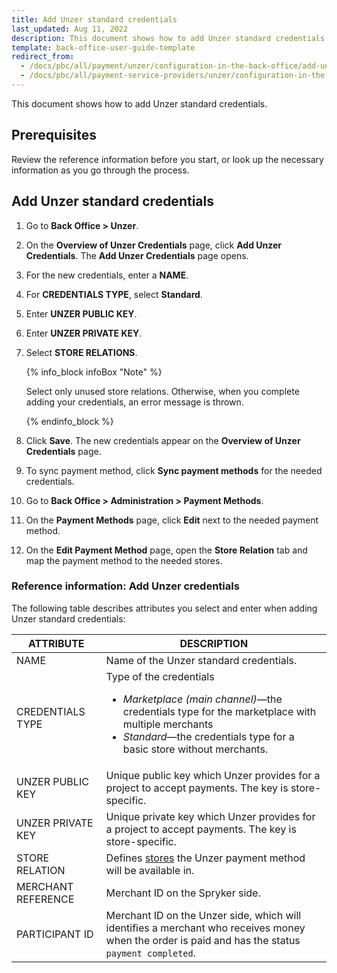 ```yaml
---
title: Add Unzer standard credentials
last_updated: Aug 11, 2022
description: This document shows how to add Unzer standard credentials
template: back-office-user-guide-template
redirect_from:
  - /docs/pbc/all/payment/unzer/configuration-in-the-back-office/add-unzer-standard-credentails.html
  - /docs/pbc/all/payment-service-providers/unzer/configuration-in-the-back-office/add-unzer-standard-credentails.html
---
```


This document shows how to add Unzer standard credentials.

## Prerequisites

Review the reference information before you start, or look up the necessary information as you go through the process.

## Add Unzer standard credentials

   1. Go to **Back Office > Unzer**.
   2. On the **Overview of Unzer Credentials** page, click **Add Unzer Credentials**.
      The **Add Unzer Credentials** page opens.
   3. For the new credentials, enter a **NAME**.
   4. For **CREDENTIALS TYPE**, select **Standard**.
   5. Enter **UNZER PUBLIC KEY**.
   6. Enter **UNZER PRIVATE KEY**.
   7. Select **STORE RELATIONS**.

      {% info_block infoBox "Note" %}

      Select only unused store relations. Otherwise, when you complete adding your credentials, an error message is thrown.

      {% endinfo_block %}

   8. Click **Save**. The new credentials appear on the **Overview of Unzer Credentials** page.
   9. To sync payment method, click **Sync payment methods** for the needed credentials.
   10. Go to **Back Office > Administration > Payment Methods**.
   11. On the **Payment Methods** page, click **Edit** next to the needed payment method.
   12. On the **Edit Payment Method** page, open the **Store Relation** tab and map the payment method to the needed stores.

### Reference information: Add Unzer credentials

The following table describes attributes you select and enter when adding Unzer standard credentials:

| ATTRIBUTE | DESCRIPTION |
|-|-|
| NAME | Name of the Unzer standard credentials. |
| CREDENTIALS TYPE | Type of the credentials <ul><li>*Marketplace (main channel)*—the credentials type for the marketplace with multiple merchants</li><li>*Standard*—the credentials type for a basic store without merchants.</li></ul> |
| UNZER PUBLIC KEY | Unique public key which Unzer provides for a project to accept payments. The key is store-specific. |
| UNZER PRIVATE KEY | Unique private key which Unzer provides for a project to accept payments. The key is store-specific. |
| STORE RELATION | Defines [stores](/docs/pbc/all/dynamic-multistore/{{page.version}}/base-shop/tutorials-and-howtos/set-up-multiple-stores.html) the Unzer payment method will be available in.  |
| MERCHANT REFERENCE | Merchant ID on the Spryker side. |
| PARTICIPANT ID | Merchant ID on the Unzer side, which will identifies a merchant who receives money when the order is paid and has the status `payment completed`. |
